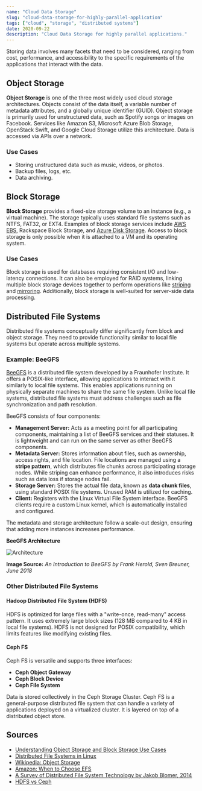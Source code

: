 ```yaml
---
name: "Cloud Data Storage"
slug: "cloud-data-storage-for-highly-parallel-application"
tags: ["cloud", "storage", "distributed systems"]
date: 2020-09-22
description: "Cloud Data Storage for highly parallel applications."
---
```


Storing data involves many facets that need to be considered, ranging from cost, performance, and accessibility to the specific requirements of the applications that interact with the data.

## Object Storage

**Object Storage** is one of the three most widely used cloud storage architectures. Objects consist of the data itself, a variable number of metadata attributes, and a globally unique identifier (GUID). Object storage is primarily used for unstructured data, such as Spotify songs or images on Facebook. Services like Amazon S3, Microsoft Azure Blob Storage, OpenStack Swift, and Google Cloud Storage utilize this architecture. Data is accessed via APIs over a network.

### Use Cases

- Storing unstructured data such as music, videos, or photos.
- Backup files, logs, etc.
- Data archiving.

## Block Storage

**Block Storage** provides a fixed-size storage volume to an instance (e.g., a virtual machine). The storage typically uses standard file systems such as NTFS, FAT32, or EXT4. Examples of block storage services include [AWS EBS](https://aws.amazon.com/ebs/), Rackspace Block Storage, and [Azure Disk Storage](https://azure.microsoft.com/en-us/services/storage/disks/). Access to block storage is only possible when it is attached to a VM and its operating system.

### Use Cases

Block storage is used for databases requiring consistent I/O and low-latency connections. It can also be employed for RAID systems, linking multiple block storage devices together to perform operations like [striping](https://en.wikipedia.org/wiki/RAID#RAID_0:_Striping_%E2%80%93_No_Redundancy) and [mirroring](https://en.wikipedia.org/wiki/RAID#RAID_1:_Mirroring_%E2%80%93_Data_Redundancy). Additionally, block storage is well-suited for server-side data processing.

## Distributed File Systems

Distributed file systems conceptually differ significantly from block and object storage. They need to provide functionality similar to local file systems but operate across multiple systems.

### Example: BeeGFS

[BeeGFS](https://www.beegfs.io) is a distributed file system developed by a Fraunhofer Institute. It offers a POSIX-like interface, allowing applications to interact with it similarly to local file systems. This enables applications running on physically separate machines to share the same file system. Unlike local file systems, distributed file systems must address challenges such as file synchronization and path resolution.

BeeGFS consists of four components:
- **Management Server:** Acts as a meeting point for all participating components, maintaining a list of BeeGFS services and their statuses. It is lightweight and can run on the same server as other BeeGFS components.
- **Metadata Server:** Stores information about files, such as ownership, access rights, and file location. File locations are managed using a **stripe pattern**, which distributes file chunks across participating storage nodes. While striping can enhance performance, it also introduces risks such as data loss if storage nodes fail.
- **Storage Server:** Stores the actual file data, known as **data chunk files**, using standard POSIX file systems. Unused RAM is utilized for caching.
- **Client:** Registers with the Linux Virtual File System interface. BeeGFS clients require a custom Linux kernel, which is automatically installed and configured.

The metadata and storage architecture follow a scale-out design, ensuring that adding more instances increases performance.

**BeeGFS Architecture**

<img src="https://cybersocke.com/assets/blog/img/cloudstorage/BeeGFS-Architecture.png" 
alt="Architecture" style="max-width: 100%; height: auto;">

**Image Source:** *An Introduction to BeeGFS by Frank Herold, Sven Breuner, June 2018*

### Other Distributed File Systems

#### Hadoop Distributed File System (HDFS)

HDFS is optimized for large files with a "write-once, read-many" access pattern. It uses extremely large block sizes (128 MB compared to 4 KB in local file systems). HDFS is not designed for POSIX compatibility, which limits features like modifying existing files.

#### Ceph FS

Ceph FS is versatile and supports three interfaces:
- **Ceph Object Gateway**
- **Ceph Block Device**
- **Ceph File System**

Data is stored collectively in the Ceph Storage Cluster. Ceph FS is a general-purpose distributed file system that can handle a variety of applications deployed on a virtualized cluster. It is layered on top of a distributed object store.

## Sources

- [Understanding Object Storage and Block Storage Use Cases](https://cloudacademy.com/blog/object-storage-block-storage/)
- [Distributed File Systems in Linux](https://blog.ordix.de/technologien/verteilte-dateisysteme-unter-linux)
- [Wikipedia: Object Storage](https://en.wikipedia.org/wiki/Object_storage#Cloud_storage)
- [Amazon: When to Choose EFS](https://aws.amazon.com/efs/when-to-choose-efs/)
- [A Survey of Distributed File System Technology by Jakob Blomer, 2014](https://indico.cern.ch/event/258092/contributions/1588500/attachments/454164/629566/dfs.pdf)
- [HDFS vs Ceph](https://docs.microsoft.com/en-us/learn/modules/cmu-case-study-distributed-file-systems/4-hadoop-versus-ceph)


